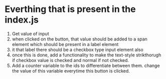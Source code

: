 # Everthing that is present in the index.js

1. Get value of input
2. when clicked on the button, that value should be added to a span element which should be present in a label element
3. it that label there should be a checkbox type input element also
4. once this is done, add a functionality to make the text-style strikthorugh if checkbox value is checked and normal if not checked.
5. Add a counter variable to the ids to differentiate between them. change the value of this variable everytime this button is clicked. 